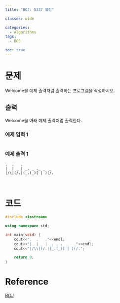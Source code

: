 ```yaml
---
title: "BOJ: 5337 웰컴"

classes: wide

categories:
  - Algorithms
tags:
  - BOJ

toc: true
---
```


# 문제

Welcome을 예제 출력처럼 출력하는 프로그램을 작성하시오.

## 출력

Welcome을 아래 예제 출력처럼 출력한다.

### 예제 입력 1

```shell

```

### 예제 출력 1

```shell
.  .   .
|  | _ | _. _ ._ _  _
|/\|(/.|(_.(_)[ | )(/.
```

<br/>

# 코드

```cpp
#include <iostream>

using namespace std;

int main(void) {
    cout<<".  .   ."<<endl;
    cout<<"|  | _ | _. _ ._ _  _"<<endl;
    cout<<"|/\\|(/.|(_.(_)[ | )(/.";

    return 0;
}
```

# Reference

[BOJ](https://www.acmicpc.net/problem/5337)